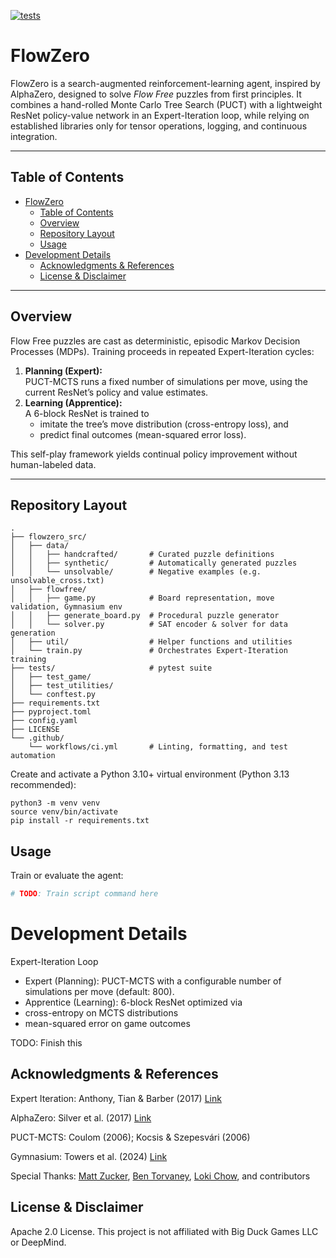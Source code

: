 [![tests](https://github.com/talkierbox/flowzero/actions/workflows/ci.yml/badge.svg)](https://github.com/talkierbox/flowzero/actions)
# FlowZero

FlowZero is a search-augmented reinforcement-learning agent, inspired by AlphaZero, designed to solve _Flow Free_ puzzles from first principles. It combines a hand-rolled Monte Carlo Tree Search (PUCT) with a lightweight ResNet policy-value network in an Expert-Iteration loop, while relying on established libraries only for tensor operations, logging, and continuous integration.

---

## Table of Contents

- [FlowZero](#flowzero)
  - [Table of Contents](#table-of-contents)
  - [Overview](#overview)
  - [Repository Layout](#repository-layout)
  - [Usage](#usage)
- [Development Details](#development-details)
  - [Acknowledgments \& References](#acknowledgments--references)
  - [License \& Disclaimer](#license--disclaimer)

---

## Overview

Flow Free puzzles are cast as deterministic, episodic Markov Decision Processes (MDPs). Training proceeds in repeated Expert-Iteration cycles:

1. **Planning (Expert):**  
   PUCT-MCTS runs a fixed number of simulations per move, using the current ResNet’s policy and value estimates.  
2. **Learning (Apprentice):**  
   A 6-block ResNet is trained to  
   - imitate the tree’s move distribution (cross-entropy loss), and  
   - predict final outcomes (mean-squared error loss).  

This self-play framework yields continual policy improvement without human-labeled data.

---

## Repository Layout

```plaintext
.
├── flowzero_src/
│   ├── data/
│   │   ├── handcrafted/       # Curated puzzle definitions
│   │   ├── synthetic/         # Automatically generated puzzles
│   │   └── unsolvable/        # Negative examples (e.g. unsolvable_cross.txt)
│   ├── flowfree/
│   │   ├── game.py            # Board representation, move validation, Gymnasium env
│   │   ├── generate_board.py  # Procedural puzzle generator
│   │   └── solver.py          # SAT encoder & solver for data generation
│   ├── util/                  # Helper functions and utilities
│   └── train.py               # Orchestrates Expert-Iteration training
├── tests/                     # pytest suite
│   ├── test_game/
│   ├── test_utilities/
│   └── conftest.py
├── requirements.txt
├── pyproject.toml
├── config.yaml
├── LICENSE
└── .github/
    └── workflows/ci.yml       # Linting, formatting, and test automation
```


Create and activate a Python 3.10+ virtual environment (Python 3.13 recommended):
```
python3 -m venv venv
source venv/bin/activate
pip install -r requirements.txt
```

## Usage

Train or evaluate the agent:

```bash
# TODO: Train script command here
```

# Development Details

Expert-Iteration Loop
- Expert (Planning): PUCT-MCTS with a configurable number of simulations per move (default: 800).
- Apprentice (Learning): 6-block ResNet optimized via
- cross-entropy on MCTS distributions
- mean-squared error on game outcomes

TODO: Finish this

## Acknowledgments & References

Expert Iteration: Anthony, Tian & Barber (2017) [Link](https://arxiv.org/abs/1705.08439)

AlphaZero: Silver et al. (2017) [Link](https://arxiv.org/abs/1712.01815)

PUCT-MCTS: Coulom (2006); Kocsis & Szepesvári (2006)

Gymnasium: Towers et al. (2024) [Link](https://arxiv.org/abs/2407.17032)

Special Thanks: [Matt Zucker](https://github.com/mzucker), [Ben Torvaney](https://github.com/Torvaney), [Loki Chow](https://github.com/lohchness), and contributors

## License & Disclaimer
Apache 2.0 License. This project is not affiliated with Big Duck Games LLC or DeepMind.